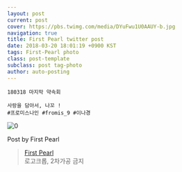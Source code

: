 ```yaml
---
layout: post
current: post
cover: https://pbs.twimg.com/media/DYuFwu1U0AAUY-b.jpg
navigation: true
title: First Pearl twitter post
date: 2018-03-20 18:01:19 +0900 KST
tags: First-Pearl photo
class: post-template
subclass: post tag-photo
author: auto-posting
---
```


```  
180318 마지막 약속회  
  
사랑을 담아서, 나꼬 !   
#프로미스나인 #fromis_9 #이나경  

```

![0](https://pbs.twimg.com/media/DYuFwu1U0AAUY-b.jpg)


Post by First Pearl

> [First Pearl](https://twitter.com/fromis_ng)  
  로고크롭, 2차가공 금지